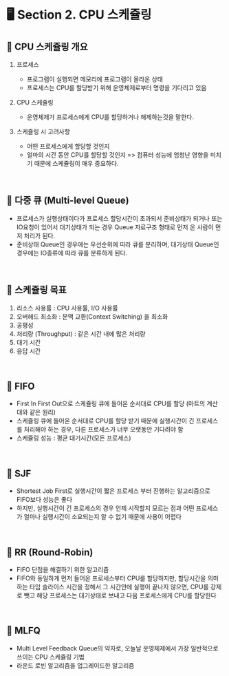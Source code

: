 
# 🖥 Section 2. CPU 스케쥴링

## 📍 CPU 스케쥴링 개요
1. 프로세스
    - 프로그램이 실행되면 메모리에 프로그램이 올라온 상태
    - 프로세스는 CPU를 할당받기 위해 운영체제로부터 명령을 기다리고 있음

2. CPU 스케쥴링 
   - 운영체제가 프로세스에게 CPU를 할당하거나 해제하는것을 말한다.

3. 스케쥴링 시 고려사항
    - 어떤 프로세스에게 할당할 것인지
    - 얼마의 시간 동안 CPU를 할당할 것인지
=> 컴퓨터 성능에 엄청난 영향을 미치기 때문에 스케쥴링이 매우 중요하다.
  
<br>

## 📍 다중 큐 (Multi-level Queue)
- 프로세스가 실행상태이다가 프로세스 할당시간이 초과되서 준비상태가 되거나 또는 IO요청이 있어서 대기상태가 되는 경우 Queue 자료구조 형태로 먼저 온 사람이 먼저 처리가 된다.
- 준비상태 Queue인 경우에는 우선순위에 따라 큐를 분리하며, 대기상태 Queue인 경우에는 IO종류에 따라 큐를 분류하게 된다.

<br>

## 📍 스케쥴링 목표
1. 리소스 사용률 : CPU 사용률, I/O 사용률
2. 오버헤드 최소화 : 문맥 교환(Context Switching) 을 최소화
3. 공평성
4. 처리량 (Throughput) : 같은 시간 내에 많은 처리량
5. 대기 시간
6. 응답 시간

<br>

## 📍 FIFO
- First In First Out으로 스케쥴링 큐에 들어온 순서대로 CPU를 할당 (마트의 계산대와 같은 원리)
- 스케쥴링 큐에 들어온 순서대로 CPU를 할당 받기 때문에 실행시간이 긴 프로세스를 처리해야 하는 경우, 다른 프로세스가 너무 오랫동안 기다려야 함
- 스케쥴링 성능 : 평균 대기시간(모든 프로세스)

<br>

## 📍 SJF
- Shortest Job First로 실행시간이 짧은 프로세스 부터 진행하는 알고리즘으로 FIFO보다 성능은 좋다
- 하지만, 실행시간이 긴 프로세스의 경우 언제 시작할지 모르는 점과 어떤 프로세스가 얼마나 실행시간이 소요되는지 알 수 없기 때문에 사용이 어렵다

<br>

## 📍 RR (Round-Robin)
- FIFO 단점을 해결하기 위한 알고리즘
- FIFO와 동일하게 먼저 들어온 프로세스부터 CPU를 할당하지만, 
  할당시간을 의미하는 타임 슬라이스 시간을 정해서 그 시간안에 실행이 끝나지 않으면, CPU를 강제로 뺏고 해당 프로세스는 대기상태로 보내고 다음 프로세스에게 CPU를 할당한다

<br>

## 📍 MLFQ
- Multi Level Feedback Queue의 약자로, 오늘날 운영체제에서 가장 일반적으로 쓰이는 CPU 스케쥴링 기법
- 라운드 로빈 알고리즘을 업그레이드한 알고리즘